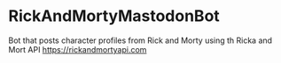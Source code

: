 # RickAndMortyMastodonBot
Bot that posts character profiles from Rick and Morty using th Ricka and Mort API
https://rickandmortyapi.com
